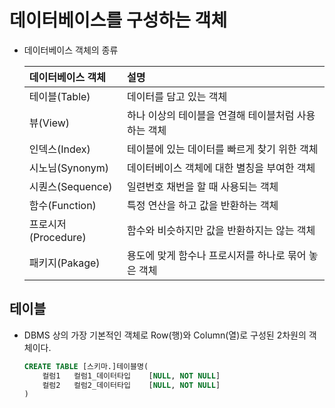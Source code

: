 # 데이터베이스를 구성하는 객체
- 데이터베이스 객체의 종류

    | 데이터베이스 객체 | 설명 |
    |:--------|:--------|
    |테이블(Table)|데이터를 담고 있는 객체|
    |뷰(View) |하나 이상의 테이블을 연결해 테이블처럼 사용하는 객체 |
    |인덱스(Index) | 테이블에 있는 데이터를 빠르게 찾기 위한 객체|
    | 시노님(Synonym) | 데이터베이스 객체에 대한 별칭을 부여한 객체|
    | 시퀀스(Sequence) | 일련번호 채번을 할 때 사용되는 객체|
    |함수(Function) | 특정 연산을 하고 값을 반환하는 객체 |
    |프로시저(Procedure) |함수와 비슷하지만 값을 반환하지는 않는 객체 |
    |패키지(Pakage) | 용도에 맞게 함수나 프로시저를 하나로 묶어 놓은 객체|

## 테이블
- DBMS 상의 가장 기본적인 객체로 Row(행)와 Column(열)로 구성된 2차원의 객체이다.
    ```sql
    CREATE TABLE [스키마.]테이블명(
        컬럼1   컬럼1_데이터타입    [NULL, NOT NULL]
        컬럼2   컬럼2_데이터타입    [NULL, NOT NULL]
    )
    ```
    
